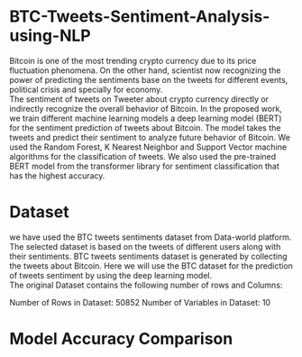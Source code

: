 # BTC-Tweets-Sentiment-Analysis-using-NLP
Bitcoin is one of the most trending crypto currency due to its price fluctuation phenomena. 
On the other hand, scientist now recognizing the power of predicting the sentiments base on the tweets for different events, political crisis and specially for economy.  
The sentiment of tweets on Tweeter about crypto currency directly or indirectly recognize the overall behavior of Bitcoin. 
In the proposed work, we train different machine learning models a deep learning model (BERT) for the sentiment prediction of tweets about Bitcoin. 
The model takes the tweets and predict their sentiment to analyze future behavior of Bitcoin. 
We used the Random Forest, K Nearest Neighbor and Support Vector machine algorithms for the classification of tweets. 
We also used the pre-trained BERT model from the transformer library for sentiment classification that has the highest accuracy.

# Dataset
we have used the BTC tweets sentiments dataset from Data-world platform. The selected dataset is based on the tweets of different users along with their sentiments. BTC tweets sentiments dataset is generated by collecting the tweets about Bitcoin. Here we will use the BTC dataset for the prediction of tweets sentiment by using the deep learning model.  
The original Dataset contains the following number of rows and Columns:

Number of Rows in Dataset:	50852
Number of Variables in Dataset:	10

# Model Accuracy Comparison

